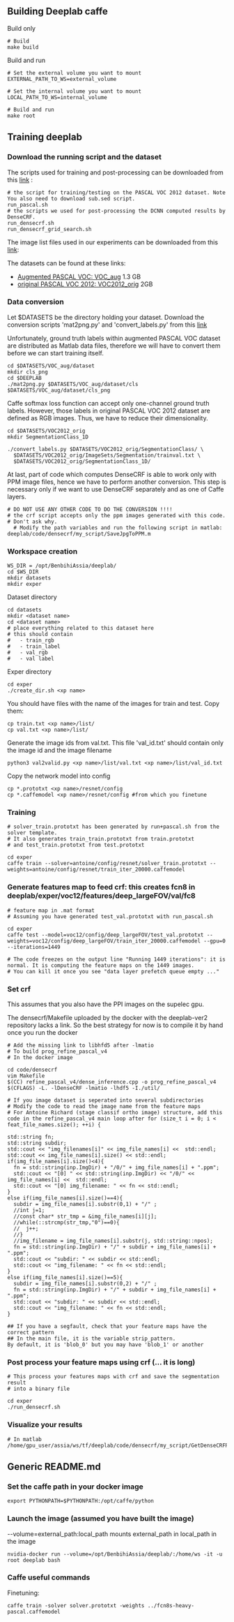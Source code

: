 ## Building Deeplab caffe
Build only 

    # Build 
    make build

Build and run 
    
    # Set the external volume you want to mount
    EXTERNAL_PATH_TO_WS=external_volume

    # Set the internal volume you want to mount
    LOCAL_PATH_TO_WS=internal_volume

    # Build and run 
    make root

## Training deeplab

### Download the running script and the dataset

The scripts used for training and post-processing can be downloaded from this [link](https://ucla.app.box.com/s/4grlj8yoodv95936uybukjh5m0tdzvrf) :
	
	# the script for training/testing on the PASCAL VOC 2012 dataset. Note You also need to download sub.sed script.
    run_pascal.sh
	# the scripts we used for post-processing the DCNN computed results by DenseCRF.
	run_densecrf.sh 
	run_densecrf_grid_search.sh

The image list files used in our experiments can be downloaded from this [link](https://ucla.app.box.com/s/rd9z2xvwsfpksi7mi08i2xqrj7ab4keb):

The datasets can be found at these links:
- [Augmented PASCAL VOC: VOC_aug](http://www.eecs.berkeley.edu/Research/Projects/CS/vision/grouping/semantic_contours/benchmark.tgz) 1.3 GB
- [original PASCAL VOC 2012: VOC2012_orig](http://host.robots.ox.ac.uk/pascal/VOC/voc2012/VOCtrainval_11-May-2012.tar) 2GB

### Data conversion
Let $DATASETS be the directory holding your dataset.
Download the conversion scripts 'mat2png.py' and 'convert_labels.py' from this [link](https://github.com/martinkersner/train-DeepLab)

Unfortunately, ground truth labels within augmented PASCAL VOC dataset are distributed as Matlab data files, therefore we will have to convert them before we can start training itself.

	cd $DATASETS/VOC_aug/dataset
	mkdir cls_png
	cd $DEEPLAB
	./mat2png.py $DATASETS/VOC_aug/dataset/cls $DATASETS/VOC_aug/dataset/cls_png

Caffe softmax loss function can accept only one-channel ground truth labels. However, those labels in original PASCAL VOC 2012 dataset are defined as RGB images. Thus, we have to reduce their dimensionality.

	cd $DATASETS/VOC2012_orig
	mkdir SegmentationClass_1D

	./convert_labels.py $DATASETS/VOC2012_orig/SegmentationClass/ \
	  $DATASETS/VOC2012_orig/ImageSets/Segmentation/trainval.txt \
	  $DATASETS/VOC2012_orig/SegmentationClass_1D/

At last, part of code which computes DenseCRF is able to work only with PPM image files, hence we have to perform another conversion. This step is necessary only if we want to use DenseCRF separately and as one of Caffe layers.

    # DO NOT USE ANY OTHER CODE TO DO THE CONVERSION !!!! 
    # the crf script accepts only the ppm images generated with this code.
    # Don't ask why.
	  # Modify the path variables and run the following script in matlab:
    deeplab/code/densecrf/my_script/SaveJpgToPPM.m

### Workspace creation

    WS_DIR = /opt/BenbihiAssia/deeplab/
    cd $WS_DIR
    mkdir datasets
    mkdir exper

Dataset directory 

    cd datasets
    mkdir <dataset name>
    cd <dataset name>
    # place everything related to this dataset here
    # this should contain
    #   - train_rgb
    #   - train_label
    #   - val_rgb
    #   - val label

Exper directory

    cd exper
    ./create_dir.sh <xp name>

You should have files with the name of the images for train and test. Copy
them:

    cp train.txt <xp name>/list/
    cp val.txt <xp name>/list/

Generate the image ids from val.txt. This file 'val\_id.txt' should contain
only the image id and the image filename

    python3 val2valid.py <xp name>/list/val.txt <xp name>/list/val_id.txt

Copy the network model into config

    cp *.prototxt <xp name>/resnet/config
    cp *.caffemodel <xp name>/resnet/config #from which you finetune

### Training

    # solver_train.prototxt has been generated by run+pascal.sh from the solver template. 
    # It also generates train_train.prototxt from train.prototxt 
    # and test_train.prototxt from test.prototxt

    cd exper
    caffe train --solver=antoine/config/resnet/solver_train.prototxt --weights=antoine/config/resnet/train_iter_20000.caffemodel

### Generate features map to feed crf: this creates fcn8 in deeplab/exper/voc12/features/deep_largeFOV/val/fc8
    # feature map in .mat format
    # Assuming you have generated test_val.prototxt with run_pascal.sh 
    
    cd exper
    caffe test --model=voc12/config/deep_largeFOV/test_val.prototxt --weights=voc12/config/deep_largeFOV/train_iter_20000.caffemodel --gpu=0 --iterations=1449
    
    # The code freezes on the output line "Running 1449 iterations": it is
    normal. It is computing the feature maps on the 1449 images.
    # You can kill it once you see "data layer prefetch queue empty ..."

### Set crf 

This assumes that you also have the PPI images on the supelec gpu.

The densecrf/Makefile uploaded by the docker with the deeplab-ver2 repository lacks a link. 
So the best strategy for now is to compile it by hand once you run the docker

    # Add the missing link to libhfd5 after -lmatio
    # To build prog_refine_pascal_v4
    # In the docker image
    
    cd code/densecrf
    vim Makefile
    $(CC) refine_pascal_v4/dense_inference.cpp -o prog_refine_pascal_v4 $(CFLAGS) -L. -lDenseCRF -lmatio -lhdf5 -I./util/

    # If you image dataset is seperated into several subdirectories
    # Modify the code to read the image name from the feature maps
    # For Antoine Richard (stage classif ortho image) structure, add this code in the refine_pascal_v4 main loop after for (size_t i = 0; i < feat_file_names.size(); ++i) {
    
    std::string fn;
    std::string subdir;
    std::cout << "img_filenames[i]" << img_file_names[i] <<  std::endl;
    std::cout << img_file_names[i].size() << std::endl;
    if(img_file_names[i].size()<4){
      fn = std::string(inp.ImgDir) + "/0/" + img_file_names[i] + ".ppm";
      std::cout << "[0] " << std::string(inp.ImgDir) << "/0/" << img_file_names[i] <<  std::endl;
      std::cout << "[0] img_filename: " << fn << std::endl;
    }
    else if(img_file_names[i].size()==4){
      subdir = img_file_names[i].substr(0,1) + "/" ;
      //int j=1;
      //const char* str_tmp = &img_file_names[i][j];
      //while(::strcmp(str_tmp,"0")==0){
      //  j++;
      //}
      //img_filename = img_file_names[i].substr(j, std::string::npos);
      fn = std::string(inp.ImgDir) + "/" + subdir + img_file_names[i] + ".ppm";
      std::cout << "subdir: " << subdir << std::endl;
      std::cout << "img_filename: " << fn << std::endl;
    }
    else if(img_file_names[i].size()==5){
      subdir = img_file_names[i].substr(0,2) + "/" ;
      fn = std::string(inp.ImgDir) + "/" + subdir + img_file_names[i] + ".ppm";
      std::cout << "subdir: " << subdir << std::endl;
      std::cout << "img_filename: " << fn << std::endl;
    }

    ## If you have a segfault, check that your feature maps have the correct pattern
    ## In the main file, it is the variable strip_pattern.
    By default, it is 'blob_0' but you may have 'blob_1' or another

### Post process your feature maps using crf (... it is long)
 
    # This process your features maps with crf and save the segmentation result
    # into a binary file
    
    cd exper
    ./run_densecrf.sh

### Visualize your results
    # In matlab
    /home/gpu_user/assia/ws/tf/deeplab/code/densecrf/my_script/GetDenseCRFResult.m

## Generic README.md 

### Set the caffe path in your docker image
    
    export PYTHONPATH=$PYTHONPATH:/opt/caffe/python

### Launch the image (assumed you have built the image)
--volume=external\_path:local\_path mounts external\_path in local\_path in the image
    
    nvidia-docker run --volume=/opt/BenbihiAssia/deeplab/:/home/ws -it -u root deeplab bash

### Caffe useful commands 

Finetuning: 
    
    caffe train -solver solver.prototxt -weights ../fcn8s-heavy-pascal.caffemodel


